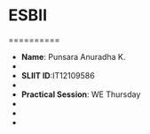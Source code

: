 # ESBII 
==========
+ **Name**: Punsara Anuradha K.
+ 
+ **SLIIT ID**:IT12109586     
+ 
+ **Practical Session**: WE Thursday 
+ 
+
+
 
